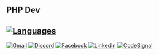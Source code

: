 ## PHP Dev
[![Languages](https://skillicons.dev/icons?i=php,python,js,cpp,bash,symfony,laravel,django,react,linux,raspberrypi,arduino)](https://skillicons.dev)
---
[![Gmail](https://img.shields.io/badge/Gmail-D14836?style=for-the-badge&logo=gmail&logoColor=white)](mailto:cGF0cnlrQGVkZWZpbmUucGw=@decode.base64)
[![Discord](https://img.shields.io/badge/Discord-5865F2?style=for-the-badge&logo=discord&logoColor=white)](https://discordapp.com/users/734481576645361763)
[![Facebook](https://img.shields.io/badge/Facebook-1877F2?style=for-the-badge&logo=facebook&logoColor=white)](https://www.facebook.com/patryksyc)
[![LinkedIn](https://img.shields.io/badge/LinkedIn-0077B5?style=for-the-badge&logo=linkedin&logoColor=white)](https://www.linkedin.com/in/patryksyc)
[![CodeSignal](https://img.shields.io/badge/-CodeSignal-blue?style=for-the-badge&color=004ae1&logo=data:image/png;base64,iVBORw0KGgoAAAANSUhEUgAAAC0AAAAoAgMAAAAXuZu6AAAACVBMVEUAAAAAAAD///+D3c/SAAAAAXRSTlMAQObYZgAAAAFiS0dEAIgFHUgAAAAJcEhZcwAAFiUAABYlAUlSJPAAAAAHdElNRQfmDBcXBiUAwBYsAAAAlElEQVQoz43QQQrEMAgFUMkqeJScUuYk0lX5p5wftWGYEtpAWp+1GiKnXEtNBpIKCAG4ND4LMCR0geXq/Hgw3RKiB4NWW6uEfYybAQI4CZ0DmAEITrCEwArjE3DMQw1mxqy4YfYfOS8n9pwbJ/XekIh3zcy6qpL4V31dBaL/BitmHhvEHTyjwd9AYK/wc7Q/9C1qfQGiAlyzDJg0iwAAAABJRU5ErkJggg==)](https://app.codesignal.com/profile/sycu)
